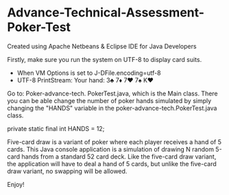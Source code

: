 # Advance-Technical-Assessment-Poker-Test
Created using Apache Netbeans & Eclipse IDE for Java Developers

Firstly, make sure you run the system on UTF-8 to display card suits.


  * When VM Options is set to J-DFile.encoding=utf-8
  * UTF-8 PrintStream: 
    Your hand:  3♣ 7♦ 7♥ 7♠ K♥


Go to: Poker-advance-tech.
PokerTest.java, which is the Main class.
There you can be able change the number of poker hands simulated by simply changing the "HANDS" variable in the poker-advance-tech.PokerTest.java class.

private static final int HANDS = 12;

Five-card draw is a variant of poker where each player receives a hand of 5 cards. This Java console application is a simulation of drawing N random 5-card hands from a standard 52 card deck. Like the five-card draw variant, the application will have to deal a hand of 5 cards, but unlike the five-card draw variant, no swapping will be allowed.

Enjoy!
